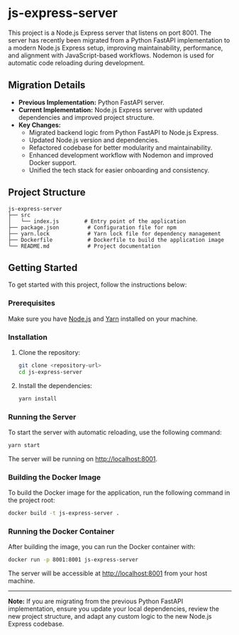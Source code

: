 # js-express-server

This project is a Node.js Express server that listens on port 8001. The server has recently been migrated from a Python FastAPI implementation to a modern Node.js Express setup, improving maintainability, performance, and alignment with JavaScript-based workflows. Nodemon is used for automatic code reloading during development.

## Migration Details

- **Previous Implementation:** Python FastAPI server.
- **Current Implementation:** Node.js Express server with updated dependencies and improved project structure.
- **Key Changes:**
   - Migrated backend logic from Python FastAPI to Node.js Express.
   - Updated Node.js version and dependencies.
   - Refactored codebase for better modularity and maintainability.
   - Enhanced development workflow with Nodemon and improved Docker support.
   - Unified the tech stack for easier onboarding and consistency.

## Project Structure

```
js-express-server
├── src
│   └── index.js        # Entry point of the application
├── package.json         # Configuration file for npm
├── yarn.lock            # Yarn lock file for dependency management
├── Dockerfile           # Dockerfile to build the application image
└── README.md            # Project documentation
```

## Getting Started

To get started with this project, follow the instructions below:

### Prerequisites

Make sure you have [Node.js](https://nodejs.org/) and [Yarn](https://yarnpkg.com/) installed on your machine.

### Installation

1. Clone the repository:
    ```sh
    git clone <repository-url>
    cd js-express-server
    ```

2. Install the dependencies:
    ```sh
    yarn install
    ```

### Running the Server

To start the server with automatic reloading, use the following command:

```sh
yarn start
```

The server will be running on [http://localhost:8001](http://localhost:8001).

### Building the Docker Image

To build the Docker image for the application, run the following command in the project root:

```sh
docker build -t js-express-server .
```

### Running the Docker Container

After building the image, you can run the Docker container with:

```sh
docker run -p 8001:8001 js-express-server
```

The server will be accessible at [http://localhost:8001](http://localhost:8001) from your host machine.

---

**Note:** If you are migrating from the previous Python FastAPI implementation, ensure you update your local dependencies, review the new project structure, and adapt any custom logic to the new Node.js Express codebase.